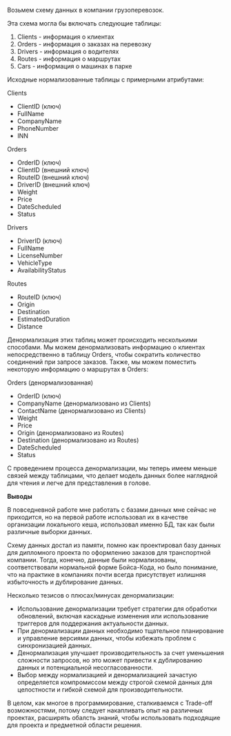 Возьмем схему данных в компании грузоперевозок.

Эта схема могла бы включать следующие таблицы:

1. Clients - информация о клиентах
2. Orders - информация о заказах на перевозку
3. Drivers - информация о водителях
4. Routes - информация о маршрутах
5. Cars - информация о машинах в парке

Исходные нормализованные таблицы с примерными атрибутами:

Clients
- ClientID (ключ)
- FullName
- CompanyName
- PhoneNumber
- INN

Orders
- OrderID (ключ)
- ClientID (внешний ключ)
- RouteID (внешний ключ)
- DriverID (внешний ключ)
- Weight
- Price
- DateScheduled
- Status

Drivers
- DriverID (ключ)
- FullName
- LicenseNumber
- VehicleType
- AvailabilityStatus

Routes
- RouteID (ключ)
- Origin
- Destination
- EstimatedDuration
- Distance

Денормализация этих таблиц может происходить несколькими способами. Мы можем денормализовать информацию о клиентах непосредственно в таблицу Orders, чтобы сократить количество соединений при запросе заказов. Также, мы можем поместить некоторую информацию о маршрутах в Orders:

Orders (денормализованная)
- OrderID (ключ)
- CompanyName (денормализовано из Clients)
- ContactName (денормализовано из Clients)
- Weight
- Price
- Origin (денормализовано из Routes)
- Destination (денормализовано из Routes)
- DateScheduled
- Status

С проведением процесса денормализации, мы теперь имеем меньше связей между таблицами, что делает модель данных более наглядной для чтения и легче для представления в голове. 

**Выводы**

В повседневной работе мне работать с базами данных мне сейчас не приходится, но на первой работе использовал их в качестве организации локального кеша, использовал именно БД, так как были различные выборки данных.

Схему данных достал из памяти, помню как проектировал базу данных для дипломного проекта по оформлению заказов для транспортной компании. Тогда, конечно, данные были нормализованы, соответствовали нормальной форме Бойса-Кода, но было понимание, что на практике в компаниях почти всегда присутствует излишняя избыточность и дублирование данных.

Несколько тезисов о плюсах/минусах денормализации:
- Использование денормализации требует стратегии для обработки обновлений, включая каскадные изменения или использование триггеров для поддержания актуальности данных.
- При денормализации данных необходимо тщательное планирование и управление версиями данных, чтобы избежать проблем с синхронизацией данных.
- Денормализация улучшает производительность за счет уменьшения сложности запросов, но это может привести к дублированию данных и потенциальной несогласованности.
- Выбор между нормализацией и денормализацией зачастую определяется компромиссом между строгой схемой данных для целостности и гибкой схемой для производительности.

В целом, как многое в программирование, сталкиваемся с Trade-off возможностями, потому следует накапливать опыт на различных проектах, расширять обалсть знаний, чтобы использовать подходящие для проекта и предметной области решения. 